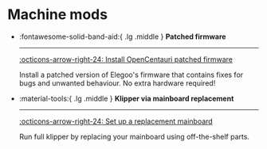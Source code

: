 # Machine mods

<div class="grid cards" markdown>

-   :fontawesome-solid-band-aid:{ .lg .middle } __Patched firmware__

    ---

    [:octicons-arrow-right-24: Install OpenCentauri patched firmware](../patched-firmware/index.md)

    Install a patched version of Elegoo's firmware that contains fixes for bugs and unwanted behaviour. No extra hardware required!

-   :material-tools:{ .lg .middle } __Klipper via mainboard replacement__

    ---

    [:octicons-arrow-right-24: Set up a replacement mainboard](../klipper-via-mainboard-replacement/index.md)

    Run full klipper by replacing your mainboard using off-the-shelf parts. 

</div>